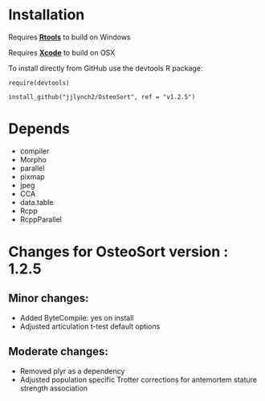 # Installation
Requires [**Rtools**](https://cran.r-project.org/bin/windows/Rtools/) to build on Windows

Requires [**Xcode**](https://developer.apple.com/xcode/) to build on OSX

To install directly from GitHub use the devtools R package:

`require(devtools)`

`install_github("jjlynch2/OsteoSort", ref = "v1.2.5")`

# Depends
* compiler
* Morpho
* parallel
* pixmap
* jpeg
* CCA
* data.table
* Rcpp
* RcppParallel

# Changes for OsteoSort version : 1.2.5

## Minor changes:
* Added ByteCompile: yes on install
* Adjusted articulation t-test default options

## Moderate changes:
* Removed plyr as a dependency
* Adjusted population specific Trotter corrections for antemortem stature strength association


